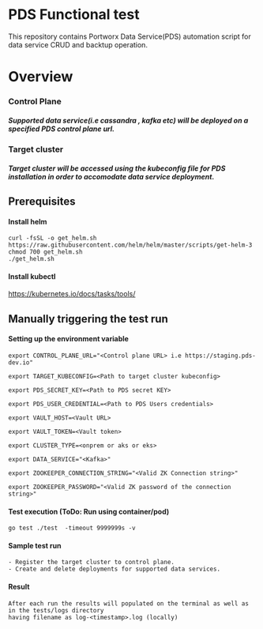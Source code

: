# PDS Functional test
   This repository contains Portworx Data Service(PDS) automation script for data service CRUD and backtup operation.

# Overview
   ### Control Plane
   ##### Supported data service(i.e cassandra , kafka etc) will be deployed on a specified PDS control plane url.
   
   ### Target cluster
   ##### Target cluster will be accessed using the kubeconfig file for PDS installation in order to accomodate data service deployment.

## Prerequisites

#### Install helm
  ```
  curl -fsSL -o get_helm.sh https://raw.githubusercontent.com/helm/helm/master/scripts/get-helm-3
  chmod 700 get_helm.sh
  ./get_helm.sh
  ```

#### Install kubectl
   https://kubernetes.io/docs/tasks/tools/

## Manually triggering the test run

#### Setting up the environment variable 

    export CONTROL_PLANE_URL="<Control plane URL> i.e https://staging.pds-dev.io"

    export TARGET_KUBECONFIG=<Path to target cluster kubeconfig>
    
    export PDS_SECRET_KEY=<Path to PDS secret KEY>

    export PDS_USER_CREDENTIAL=<Path to PDS Users credentials>

    export VAULT_HOST=<Vault URL>
    
    export VAULT_TOKEN=<Vault token>
    
    export CLUSTER_TYPE=<onprem or aks or eks>

    export DATA_SERVICE="<Kafka>"

    export ZOOKEEPER_CONNECTION_STRING="<Valid ZK Connection string>"

    export ZOOKEEPER_PASSWORD="<Valid ZK password of the connection string>"


#### Test execution (ToDo:   Run using container/pod)
    go test ./test  -timeout 9999999s -v

#### Sample test run 
    - Register the target cluster to control plane.
    - Create and delete deployments for supported data services.

#### Result
    After each run the results will populated on the terminal as well as in the tests/logs directory 
    having filename as log-<timestamp>.log (locally)
  
  
  
 
